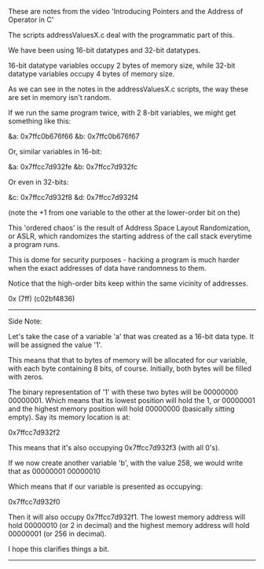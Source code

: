 These are notes from the video 'Introducing Pointers and the Address of Operator in C'

The scripts addressValuesX.c deal with the programmatic part of this.

We have been using 16-bit datatypes and 32-bit datatypes.

16-bit datatype variables occupy 2 bytes of memory size, while 32-bit datatype variables occupy 4 bytes of memory size.

As we can see in the notes in the addressValuesX.c scripts, the way these are set in memory isn't random.

If we run the same program twice, with 2 8-bit variables, we might get something like this:

&a: 0x7ffc0b676f66
&b: 0x7ffc0b676f67

Or, similar variables in 16-bit:

&a: 0x7ffcc7d932fe
&b: 0x7ffcc7d932fc

Or even in 32-bits:

&c: 0x7ffcc7d932f8
&d: 0x7ffcc7d932f4

(note the +1 from one variable to the other at the lower-order bit on the)

This 'ordered chaos' is the result of Address Space Layout Randomization, or ASLR, which randomizes the starting address of the call stack everytime a program runs.

This is dome for security purposes - hacking a program is much harder when the exact addresses of data have randomness to them.

Notice that the high-order bits keep within the same vicinity of addresses.

0x (7ff) (c02bf4836)







****
Side Note:

Let's take the case of a variable 'a' that was created as a 16-bit data type. It will be assigned the value '1'.

This means that that to bytes of memory will be allocated for our variable, with each byte containing 8 bits, of course. Initially, both bytes will be filled with zeros. 

The binary representation of '1' with these two bytes will be 00000000 00000001. Which means that its lowest position will hold the 1, or 00000001 and the highest memory position will hold 00000000 (basically sitting empty). 
Say its memory location is at:

0x7ffcc7d932f2

This means that it's also occupying 0x7ffcc7d932f3 (with all 0's).

If we now create another variable 'b', with the value 258, we would write that as 00000001 00000010

Which means that if our variable is presented as occupying:

0x7ffcc7d932f0

Then it will also occupy 0x7ffcc7d932f1. The lowest memory address will hold
00000010 (or 2 in decimal) and the highest memory address will hold 00000001 (or 256 in decimal).

I hope this clarifies things a bit.
****
